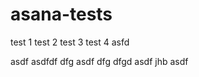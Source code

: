 asana-tests
===========

test 1
test 2
test 3
test 4
asfd

asdf
asdfdf dfg
asdf
dfg
dfgd
asdf
jhb
asdf